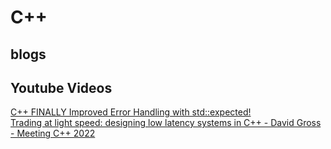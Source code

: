 # C++

## blogs

## Youtube Videos

[C++ FINALLY Improved Error Handling with std::expected!](https://youtu.be/Vz40rDiWnN8?si=TlbUvqhE0Ce44bCv)  
[Trading at light speed: designing low latency systems in C++ - David Gross - Meeting C++ 2022](https://www.youtube.com/watch?v=8uAW5FQtcvE)
